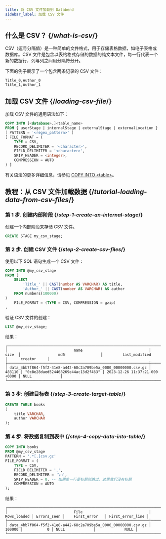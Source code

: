 ```yaml
---
title: 将 CSV 文件加载到 Databend
sidebar_label: 加载 CSV 文件
---
```


## 什么是 CSV？ {/*what-is-csv*/}

CSV（逗号分隔值）是一种简单的文件格式，用于存储表格数据，如电子表格或数据库。CSV 文件是包含以表格格式存储的数据的纯文本文件，每一行代表一个新的数据行，列与列之间用分隔符分开。

下面的例子展示了一个包含两条记录的 CSV 文件：
```text
Title_0,Author_0
Title_1,Author_1
```

## 加载 CSV 文件 {/*loading-csv-file*/}

加载 CSV 文件的通用语法如下：

```sql
COPY INTO [<database>.]<table_name>
FROM { userStage | internalStage | externalStage | externalLocation }
[ PATTERN = '<regex_pattern>' ]
[ FILE_FORMAT = (
    TYPE = CSV,
    RECORD_DELIMITER = '<character>',
    FIELD_DELIMITER = '<character>',
    SKIP_HEADER = <integer>,
    COMPRESSION = AUTO
) ]
```
有关语法的更多详细信息，请参见 [COPY INTO <table\>](/sql/sql-commands/dml/dml-copy-into-table)。

## 教程：从 CSV 文件加载数据 {/*tutorial-loading-data-from-csv-files*/}

### 第 1 步. 创建内部阶段 {/*step-1-create-an-internal-stage*/}

创建一个内部阶段来存储 CSV 文件。
```sql
CREATE STAGE my_csv_stage;
```

### 第 2 步. 创建 CSV 文件 {/*step-2-create-csv-files*/}

使用以下 SQL 语句生成一个 CSV 文件：
```sql
COPY INTO @my_csv_stage 
FROM (
    SELECT 
        'Title_' || CAST(number AS VARCHAR) AS title,
        'Author_' || CAST(number AS VARCHAR) AS author
    FROM numbers(100000)
)
    FILE_FORMAT = (TYPE = CSV, COMPRESSION = gzip)
;
```
验证 CSV 文件的创建：
```sql
LIST @my_csv_stage;
```

结果：
```text
┌─────────────────────────────────────────────────────────────────────────────────────────────────────────────────────────────────────────────────────────────────┐
│                              name                              │  size  │                 md5                │         last_modified         │      creator     │
├────────────────────────────────────────────────────────────────┼────────┼────────────────────────────────────┼───────────────────────────────┼──────────────────┤
│ data_4bb7f864-f5f2-41e8-a442-68c2a709be5a_0000_00000000.csv.gz │ 483110 │ "0c8e28daed524468269e44ac13d2f463" │ 2023-12-26 11:37:21.000 +0000 │ NULL             │
└─────────────────────────────────────────────────────────────────────────────────────────────────────────────────────────────────────────────────────────────────┘
```

### 第 3 步: 创建目标表 {/*step-3-create-target-table*/}

```sql
CREATE TABLE books
(
    title VARCHAR,
    author VARCHAR
);
```
### 第 4 步. 将数据复制到表中 {/*step-4-copy-data-into-table*/}

```sql
COPY INTO books
FROM @my_csv_stage
PATTERN = '.*[.]csv.gz'
FILE_FORMAT = (
    TYPE = CSV,
    FIELD_DELIMITER = ',',
    RECORD_DELIMITER = '\n',
    SKIP_HEADER = 0, -- 如果第一行是标题则跳过，这里我们没有标题
    COMPRESSION = AUTO
);
```

结果：
```text
┌──────────────────────────────────────────────────────────────────────────────────────────────────────────────────────────────────┐
│                              File                              │ Rows_loaded │ Errors_seen │    First_error   │ First_error_line │
├────────────────────────────────────────────────────────────────┼─────────────┼─────────────┼──────────────────┼──────────────────┤
│ data_4bb7f864-f5f2-41e8-a442-68c2a709be5a_0000_00000000.csv.gz │      100000 │           0 │ NULL             │             NULL │
└──────────────────────────────────────────────────────────────────────────────────────────────────────────────────────────────────┘
```